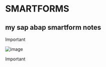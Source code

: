 # SMARTFORMS
## my sap abap **smartform notes**

> [!IMPORTANT]


![image](https://github.com/bhuvabhavik/SMARTFORMS/assets/49744703/658f47b2-6bf3-4b49-ae23-d63673bc4fc4)


> [!IMPORTANT]

